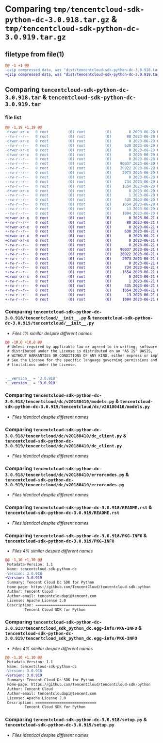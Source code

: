 # Comparing `tmp/tencentcloud-sdk-python-dc-3.0.918.tar.gz` & `tmp/tencentcloud-sdk-python-dc-3.0.919.tar.gz`

## filetype from file(1)

```diff
@@ -1 +1 @@
-gzip compressed data, was "dist/tencentcloud-sdk-python-dc-3.0.918.tar", last modified: Tue Jun 20 02:38:55 2023, max compression
+gzip compressed data, was "dist/tencentcloud-sdk-python-dc-3.0.919.tar", last modified: Wed Jun 21 00:23:14 2023, max compression
```

## Comparing `tencentcloud-sdk-python-dc-3.0.918.tar` & `tencentcloud-sdk-python-dc-3.0.919.tar`

### file list

```diff
@@ -1,19 +1,19 @@
-drwxr-xr-x   0 root         (0) root         (0)        0 2023-06-20 02:38:55.000000 tencentcloud-sdk-python-dc-3.0.918/
--rw-r--r--   0 root         (0) root         (0)       88 2023-06-20 02:38:55.000000 tencentcloud-sdk-python-dc-3.0.918/setup.cfg
-drwxr-xr-x   0 root         (0) root         (0)        0 2023-06-20 02:38:55.000000 tencentcloud-sdk-python-dc-3.0.918/tencentcloud/
--rw-r--r--   0 root         (0) root         (0)      630 2023-06-20 02:38:55.000000 tencentcloud-sdk-python-dc-3.0.918/tencentcloud/__init__.py
-drwxr-xr-x   0 root         (0) root         (0)        0 2023-06-20 02:38:55.000000 tencentcloud-sdk-python-dc-3.0.918/tencentcloud/dc/
-drwxr-xr-x   0 root         (0) root         (0)        0 2023-06-20 02:38:55.000000 tencentcloud-sdk-python-dc-3.0.918/tencentcloud/dc/v20180410/
--rw-r--r--   0 root         (0) root         (0)        0 2023-06-20 02:38:55.000000 tencentcloud-sdk-python-dc-3.0.918/tencentcloud/dc/v20180410/__init__.py
--rw-r--r--   0 root         (0) root         (0)    90037 2023-06-20 02:38:55.000000 tencentcloud-sdk-python-dc-3.0.918/tencentcloud/dc/v20180410/models.py
--rw-r--r--   0 root         (0) root         (0)    20922 2023-06-20 02:38:55.000000 tencentcloud-sdk-python-dc-3.0.918/tencentcloud/dc/v20180410/dc_client.py
--rw-r--r--   0 root         (0) root         (0)     2973 2023-06-20 02:38:55.000000 tencentcloud-sdk-python-dc-3.0.918/tencentcloud/dc/v20180410/errorcodes.py
--rw-r--r--   0 root         (0) root         (0)        0 2023-06-20 02:38:55.000000 tencentcloud-sdk-python-dc-3.0.918/tencentcloud/dc/__init__.py
--rw-r--r--   0 root         (0) root         (0)      734 2023-06-20 02:38:55.000000 tencentcloud-sdk-python-dc-3.0.918/README.rst
--rw-r--r--   0 root         (0) root         (0)     1654 2023-06-20 02:38:55.000000 tencentcloud-sdk-python-dc-3.0.918/PKG-INFO
-drwxr-xr-x   0 root         (0) root         (0)        0 2023-06-20 02:38:55.000000 tencentcloud-sdk-python-dc-3.0.918/tencentcloud_sdk_python_dc.egg-info/
--rw-r--r--   0 root         (0) root         (0)        1 2023-06-20 02:38:55.000000 tencentcloud-sdk-python-dc-3.0.918/tencentcloud_sdk_python_dc.egg-info/dependency_links.txt
--rw-r--r--   0 root         (0) root         (0)      435 2023-06-20 02:38:55.000000 tencentcloud-sdk-python-dc-3.0.918/tencentcloud_sdk_python_dc.egg-info/SOURCES.txt
--rw-r--r--   0 root         (0) root         (0)     1654 2023-06-20 02:38:55.000000 tencentcloud-sdk-python-dc-3.0.918/tencentcloud_sdk_python_dc.egg-info/PKG-INFO
--rw-r--r--   0 root         (0) root         (0)       13 2023-06-20 02:38:55.000000 tencentcloud-sdk-python-dc-3.0.918/tencentcloud_sdk_python_dc.egg-info/top_level.txt
--rw-r--r--   0 root         (0) root         (0)     1004 2023-06-20 02:38:55.000000 tencentcloud-sdk-python-dc-3.0.918/setup.py
+drwxr-xr-x   0 root         (0) root         (0)        0 2023-06-21 00:23:14.000000 tencentcloud-sdk-python-dc-3.0.919/
+-rw-r--r--   0 root         (0) root         (0)       88 2023-06-21 00:23:14.000000 tencentcloud-sdk-python-dc-3.0.919/setup.cfg
+drwxr-xr-x   0 root         (0) root         (0)        0 2023-06-21 00:23:14.000000 tencentcloud-sdk-python-dc-3.0.919/tencentcloud/
+-rw-r--r--   0 root         (0) root         (0)      630 2023-06-21 00:23:14.000000 tencentcloud-sdk-python-dc-3.0.919/tencentcloud/__init__.py
+drwxr-xr-x   0 root         (0) root         (0)        0 2023-06-21 00:23:14.000000 tencentcloud-sdk-python-dc-3.0.919/tencentcloud/dc/
+drwxr-xr-x   0 root         (0) root         (0)        0 2023-06-21 00:23:14.000000 tencentcloud-sdk-python-dc-3.0.919/tencentcloud/dc/v20180410/
+-rw-r--r--   0 root         (0) root         (0)        0 2023-06-21 00:23:14.000000 tencentcloud-sdk-python-dc-3.0.919/tencentcloud/dc/v20180410/__init__.py
+-rw-r--r--   0 root         (0) root         (0)    90037 2023-06-21 00:23:14.000000 tencentcloud-sdk-python-dc-3.0.919/tencentcloud/dc/v20180410/models.py
+-rw-r--r--   0 root         (0) root         (0)    20922 2023-06-21 00:23:14.000000 tencentcloud-sdk-python-dc-3.0.919/tencentcloud/dc/v20180410/dc_client.py
+-rw-r--r--   0 root         (0) root         (0)     2973 2023-06-21 00:23:14.000000 tencentcloud-sdk-python-dc-3.0.919/tencentcloud/dc/v20180410/errorcodes.py
+-rw-r--r--   0 root         (0) root         (0)        0 2023-06-21 00:23:14.000000 tencentcloud-sdk-python-dc-3.0.919/tencentcloud/dc/__init__.py
+-rw-r--r--   0 root         (0) root         (0)      734 2023-06-21 00:23:14.000000 tencentcloud-sdk-python-dc-3.0.919/README.rst
+-rw-r--r--   0 root         (0) root         (0)     1654 2023-06-21 00:23:14.000000 tencentcloud-sdk-python-dc-3.0.919/PKG-INFO
+drwxr-xr-x   0 root         (0) root         (0)        0 2023-06-21 00:23:14.000000 tencentcloud-sdk-python-dc-3.0.919/tencentcloud_sdk_python_dc.egg-info/
+-rw-r--r--   0 root         (0) root         (0)        1 2023-06-21 00:23:14.000000 tencentcloud-sdk-python-dc-3.0.919/tencentcloud_sdk_python_dc.egg-info/dependency_links.txt
+-rw-r--r--   0 root         (0) root         (0)      435 2023-06-21 00:23:14.000000 tencentcloud-sdk-python-dc-3.0.919/tencentcloud_sdk_python_dc.egg-info/SOURCES.txt
+-rw-r--r--   0 root         (0) root         (0)     1654 2023-06-21 00:23:14.000000 tencentcloud-sdk-python-dc-3.0.919/tencentcloud_sdk_python_dc.egg-info/PKG-INFO
+-rw-r--r--   0 root         (0) root         (0)       13 2023-06-21 00:23:14.000000 tencentcloud-sdk-python-dc-3.0.919/tencentcloud_sdk_python_dc.egg-info/top_level.txt
+-rw-r--r--   0 root         (0) root         (0)     1004 2023-06-21 00:23:14.000000 tencentcloud-sdk-python-dc-3.0.919/setup.py
```

### Comparing `tencentcloud-sdk-python-dc-3.0.918/tencentcloud/__init__.py` & `tencentcloud-sdk-python-dc-3.0.919/tencentcloud/__init__.py`

 * *Files 1% similar despite different names*

```diff
@@ -10,8 +10,8 @@
 # Unless required by applicable law or agreed to in writing, software
 # distributed under the License is distributed on an "AS IS" BASIS,
 # WITHOUT WARRANTIES OR CONDITIONS OF ANY KIND, either express or implied.
 # See the License for the specific language governing permissions and
 # limitations under the License.
 
 
-__version__ = '3.0.918'
+__version__ = '3.0.919'
```

### Comparing `tencentcloud-sdk-python-dc-3.0.918/tencentcloud/dc/v20180410/models.py` & `tencentcloud-sdk-python-dc-3.0.919/tencentcloud/dc/v20180410/models.py`

 * *Files identical despite different names*

### Comparing `tencentcloud-sdk-python-dc-3.0.918/tencentcloud/dc/v20180410/dc_client.py` & `tencentcloud-sdk-python-dc-3.0.919/tencentcloud/dc/v20180410/dc_client.py`

 * *Files identical despite different names*

### Comparing `tencentcloud-sdk-python-dc-3.0.918/tencentcloud/dc/v20180410/errorcodes.py` & `tencentcloud-sdk-python-dc-3.0.919/tencentcloud/dc/v20180410/errorcodes.py`

 * *Files identical despite different names*

### Comparing `tencentcloud-sdk-python-dc-3.0.918/README.rst` & `tencentcloud-sdk-python-dc-3.0.919/README.rst`

 * *Files identical despite different names*

### Comparing `tencentcloud-sdk-python-dc-3.0.918/PKG-INFO` & `tencentcloud-sdk-python-dc-3.0.919/PKG-INFO`

 * *Files 4% similar despite different names*

```diff
@@ -1,10 +1,10 @@
 Metadata-Version: 1.1
 Name: tencentcloud-sdk-python-dc
-Version: 3.0.918
+Version: 3.0.919
 Summary: Tencent Cloud Dc SDK for Python
 Home-page: https://github.com/TencentCloud/tencentcloud-sdk-python
 Author: Tencent Cloud
 Author-email: tencentcloudapi@tencent.com
 License: Apache License 2.0
 Description: ============================
         Tencent Cloud SDK for Python
```

### Comparing `tencentcloud-sdk-python-dc-3.0.918/tencentcloud_sdk_python_dc.egg-info/PKG-INFO` & `tencentcloud-sdk-python-dc-3.0.919/tencentcloud_sdk_python_dc.egg-info/PKG-INFO`

 * *Files 4% similar despite different names*

```diff
@@ -1,10 +1,10 @@
 Metadata-Version: 1.1
 Name: tencentcloud-sdk-python-dc
-Version: 3.0.918
+Version: 3.0.919
 Summary: Tencent Cloud Dc SDK for Python
 Home-page: https://github.com/TencentCloud/tencentcloud-sdk-python
 Author: Tencent Cloud
 Author-email: tencentcloudapi@tencent.com
 License: Apache License 2.0
 Description: ============================
         Tencent Cloud SDK for Python
```

### Comparing `tencentcloud-sdk-python-dc-3.0.918/setup.py` & `tencentcloud-sdk-python-dc-3.0.919/setup.py`

 * *Files identical despite different names*

